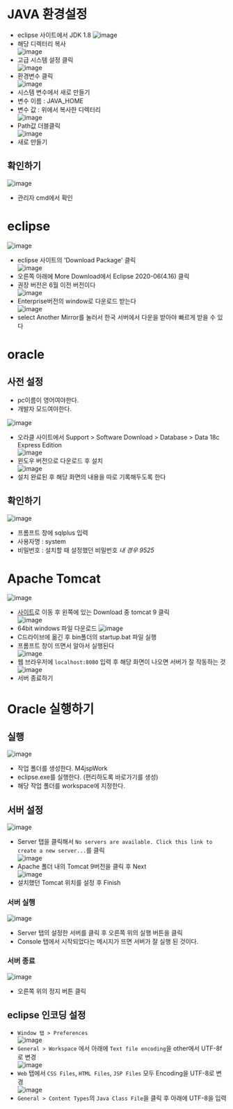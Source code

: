 # JAVA 환경설정
* eclipse 사이트에서 JDK 1.8 
![image](https://user-images.githubusercontent.com/79209568/113699549-ae089100-9710-11eb-9f57-fba8a0093fc8.png)  
* 해당 디렉터리 복사  
![image](https://user-images.githubusercontent.com/79209568/113699638-d0021380-9710-11eb-8dda-f02a16d25c10.png)  
* 고급 시스템 설정 클릭  
![image](https://user-images.githubusercontent.com/79209568/113699707-e4461080-9710-11eb-8856-a5c3d9bfea34.png)  
* 환경변수 클릭  
![image](https://user-images.githubusercontent.com/79209568/113699740-ee680f00-9710-11eb-91d7-5843f7f6c837.png)  
* 시스템 변수에서 새로 만들기  
* 변수 이름 : JAVA_HOME  
* 변수 값 : 위에서 복사한 디렉터리  
![image](https://user-images.githubusercontent.com/79209568/113699819-0a6bb080-9711-11eb-91d1-3a10cb98b84a.png)  
* Path값 더블클릭  
![image](https://user-images.githubusercontent.com/79209568/113699861-148daf00-9711-11eb-85cd-8da256986075.png)   
* 새로 만들기  
## 확인하기
![image](https://user-images.githubusercontent.com/79209568/113699932-2a9b6f80-9711-11eb-80ea-47568bb79790.png)  
* 관리자 cmd에서 확인  
  
  
# eclipse
![image](https://user-images.githubusercontent.com/79209568/113701771-8d8e0600-9713-11eb-9e97-185b58f0ef74.png)  
* eclipse 사이트의 'Download Package' 클릭  
![image](https://user-images.githubusercontent.com/79209568/113702489-86b3c300-9714-11eb-8d6d-d3c508e6b962.png)  
* 오른쪽 아래에 More Download에서 Eclipse 2020-06(4.16) 클릭    
* 권장 버전은 6월 이전 버전이다  
![image](https://user-images.githubusercontent.com/79209568/113702499-8adfe080-9714-11eb-8e8a-d36dfaf14947.png)  
* Enterprise버전의 window로 다운로드 받는다  
![image](https://user-images.githubusercontent.com/79209568/113702613-b2cf4400-9714-11eb-85c8-1a68bcac8fa9.png)  
* select Another Mirror를 눌러서 한국 서버에서 다운을 받아야 빠르게 받을 수 있다  
  
  
# oracle
## 사전 설정
* pc이름이 영어여야한다.
* 개발자 모드여야한다.

![image](https://user-images.githubusercontent.com/79209568/113703399-bf07d100-9715-11eb-89d4-f1a7bd4fc634.png)  
* 오라클 사이트에서 Support > Software Download > Database > Data 18c Express Edition  
![image](https://user-images.githubusercontent.com/79209568/113705533-7e5d8700-9718-11eb-805b-b4d3579b30bf.png)  
* 윈도우 버전으로 다운로드 후 설치  
![image](https://user-images.githubusercontent.com/79209568/113707304-aea62500-971a-11eb-972b-7f6ff8e9a0fa.png)  
* 설치 완료된 후 해당 화면의 내용을 따로 기록해두도록 한다  

## 확인하기
![image](https://user-images.githubusercontent.com/79209568/113710979-5887b080-971f-11eb-9217-5697ba17ba64.png)  
* 프롬프트 창에 sqlplus 입력
* 사용자명 : system
* 비밀번호 : 설치할 때 설정했던 비밀번호 *내 경우 9525*
  
# Apache Tomcat
![image](https://user-images.githubusercontent.com/79209568/113706364-91248b80-9719-11eb-8460-23b435cd34c8.png)  
* [사이트](http://tomcat.apache.org/)로 이동 후 왼쪽에 있는 Download 중 tomcat 9 클릭  
![image](https://user-images.githubusercontent.com/79209568/113706385-984b9980-9719-11eb-8eeb-fe20e9204dcf.png)  
* 64bit windows 파일 다운로드
![image](https://user-images.githubusercontent.com/79209568/113707010-43f4e980-971a-11eb-973f-341fa9e17421.png)  
* C드라이브에 옮긴 후 bin폴더의 startup.bat 파일 실행  
* 프롬프트 창이 뜨면서 알아서 실행된다  
![image](https://user-images.githubusercontent.com/79209568/113709801-e6629c00-971d-11eb-9ec8-ac43fcc37d0b.png)  
* 웹 브라우저에 `localhost:8080` 입력 후 해당 화면이 나오면 서버가 잘 작동하는 것  
![image](https://user-images.githubusercontent.com/79209568/113710562-d5665a80-971e-11eb-8a4e-ef952ae43aeb.png)  
* 서버 종료하기

# Oracle 실행하기
## 실행
![image](https://user-images.githubusercontent.com/79209568/113713164-f5e3e400-9721-11eb-9386-d9323172588d.png)   
* 작업 폴더를 생성한다. M4jspWork  
* eclipse.exe를 실행한다. (편리하도록 바로가기를 생성)  
* 해당 작업 폴더를 workspace에 지정한다.  

## 서버 설정
![image](https://user-images.githubusercontent.com/79209568/113713368-36dbf880-9722-11eb-9a4f-3b09217a1250.png)  
* Server 탭을 클릭해서 `No servers are available. Click this link to create a new server...`를 클릭  
![image](https://user-images.githubusercontent.com/79209568/113713527-6c80e180-9722-11eb-87c4-aafd1c78f4b4.png)  
* Apache 폴더 내의 Tomcat 9버전을 클릭 후 Next  
![image](https://user-images.githubusercontent.com/79209568/113713630-89b5b000-9722-11eb-8eab-0af96da0664e.png)  
* 설치했던 Tomcat 위치를 설정 후 Finish  
### 서버 실행
![image](https://user-images.githubusercontent.com/79209568/113713769-ab169c00-9722-11eb-9942-cac4f674cc6b.png)  
* Server 탭의 설정한 서버를 클릭 후 오른쪽 위의 실행 버튼을 클릭  
* Console 탭에서 시작되었다는 메시지가 뜨면 서버가 잘 실행 된 것이다.  
### 서버 종료
![image](https://user-images.githubusercontent.com/79209568/113713937-da2d0d80-9722-11eb-8a73-90769b51288b.png)  
* 오른쪽 위의 정지 버튼 클릭  

## eclipse 인코딩 설정
* `Window 탭 > Preferences`  
![image](https://user-images.githubusercontent.com/79209568/113714292-33953c80-9723-11eb-8e5f-2533bda7f4bd.png)   
* `General > Workspace` 에서 아래에 `Text file encoding`을 other에서 UTF-8f로 변경  
![image](https://user-images.githubusercontent.com/79209568/113714425-56bfec00-9723-11eb-88d8-8a90c716eaed.png)
* `Web` 탭에서 `CSS Files`, `HTML Files`, `JSP Files` 모두 Encoding을 UTF-8로 변경  
![image](https://user-images.githubusercontent.com/79209568/113714615-8c64d500-9723-11eb-9eb6-f7b8fcdb82a8.png)  
* `General > Content Types`의 `Java Class File`을 클릭 후 아래에 UTF-8을 입력

